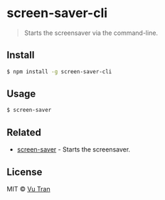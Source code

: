# screen-saver-cli

> Starts the screensaver via the command-line.

## Install

```bash
$ npm install -g screen-saver-cli
```

## Usage

```bash
$ screen-saver
```

## Related

- [screen-saver](https://github.com/vutran/screen-saver/) - Starts the screensaver.

## License

MIT © [Vu Tran](https://github.com/vutran/)
